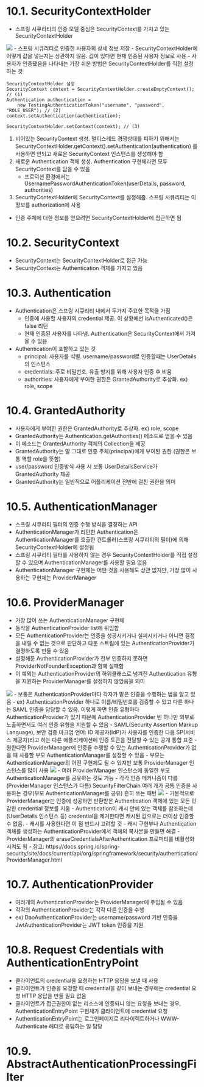 # 10.1. SecurityContextHolder
- 스프링 시큐리티의 인증 모델 중심은 SecurityContext를 가지고 있는 SecurityContextHolder
<img src="https://godekdls.github.io/images/springsecurity/securitycontextholder.png">
- 스프링 시큐리티로 인증한 사용자의 상세 정보 저장
- SecurityContextHolder에 어떻게 값을 넣는지는 상관하지 않음. 값이 있다면 현재 인증된 사용자 정보로 사용
- 사용자가 인증됐음을 나타내는 가장 쉬운 방법은 SecurityContextHolder를 직접 설정하는 것

```
SecurityContextHolder 설정
SecurityContext context = SecurityContextHolder.createEmptyContext(); // (1)
Authentication authentication =
    new TestingAuthenticationToken("username", "password", "ROLE_USER"); // (2)
context.setAuthentication(authentication);

SecurityContextHolder.setContext(context); // (3)
```
1. 비어있는 SecurityContext 생성. 멀티스레드 경쟁상태를 피하기 위해서는
   SecurityContextHolder.getContext().setAuthentication(authentication) 를 사용하면 안되고 새로운 SecurityContext 인스턴스를 생성해야 함
2. 새로운 Authentication 객체 생성. Authentication 구현체라면 모두 SecurityContext를 담을 수 있음
   - 프로덕션 환경에서는 UsernamePasswordAuthenticationToken(userDetails, password, authorities)
3. SecurityContextHolder에 SecurityContext를 설정해줌. 스프링 시큐리티는 이 정보를 authorization에 사용
- 인증 주체에 대한 정보를 얻으려면 SecurityContextHolder에 접근하면 됨

# 10.2. SecurityContext
- SecurityContext는 SecurityContextHolder로 접근 가능
- SecurityContext는 Authentication 객제를 가지고 있음

# 10.3. Authentication
- Authentication은 스프링 시큐리티 내에서 두가지 주요한 목적을 가짐
  - 인증에 사용할 사용자의 credential 제공. 이 상황에선 isAuthenticated()은 false 리턴
  - 현재 인증된 사용자를 나타냄. Authentication은 SecurityContext에서 가져올 수 있음
- Authentication이 포함하고 있는 것
  - principal: 사용자를 식별. username/password로 인증할때는 UserDetails의 인스턴스
  - credentials: 주로 비밀번호. 유출 방지를 위해 사용자 인증 후 비움
  - authorities: 사용자에게 부여한 권한은 GrantedAuthority로 추상화. ex) role, scope

# 10.4. GrantedAuthority
- 사용자에게 부여한 권한은 GrantedAuthority로 추상화. ex) role, scope
- GrantedAuthority는 Authentication.getAuthorities() 메소드로 얻을 수 있음
- 이 메소드는 GrantedAuthority 객체의 Collection을 제공
- GrantedAuthority는 말 그대로 인증 주체(principal)에게 부여된 권한 (권한은 보통 역할 role을 뜻함)
- user/password 인증방식 사용 시 보통 UserDetailsService가 GrantedAuthority 제공
- GrantedAuthority는 일반적으로 어플리케이션 전반에 걸친 권한을 의미

# 10.5. AuthenticationManager
- 스프링 시큐리티 필터의 인증 수행 방식을 결정하는 API
- AuthenticationManager가 리턴한 Authentication은 AuthenticationManager를 호출한 컨트롤러(스프링 시큐리티의 필터)에 의해 SecurityContextHolder에 설정됨
- 스프링 시큐리티 필터를 사용하지 않는 경우 SecurityContextHolder를 직접 설정할 수 있으며 AuthenticationManager를 사용할 필요 없음
- AuthenticationManager 구현체는 어떤 것을 사용해도 상관 없지만, 가장 많이 사용하는 구현체는 ProviderManager

# 10.6. ProviderManager
- 가장 많이 쓰는 AuthenticationManager 구현체
- 동작을 AuthenticationProvider list에 위임함
- 모든 AuthenticationProvider는 인증을 성공시키거나 실피시키거나 아니면 결정을 내릴 수 없는 것으로 판단하고
다운 스트림에 있는 AuthenticationProvider가 결정하도록 만들 수 있음
- 설정해둔 AuthenticationProvider가 전부 인증하지 못하면 ProviderNotFounderException과 함께 실패함
- 이 예외는 AuthenticationProvider의 하위클래스로 넘겨진 Authentication 유형을 지원하는 ProviderManager를 설정하지 않았음을 의미
<img src="https://docs.spring.io/spring-security/site/docs/5.3.2.RELEASE/reference/html5/images/servlet/authentication/architecture/providermanager.png">
- 보통은 AuthenticationProvider마다 각자가 맡은 인증을 수행하는 법을 알고 있음
- ex) AuthenticationProvider 하나로 이름/비밀번호를 검증할 수 있고 다른 하나는 SAML 인증을 담당할 수 있음. 
이렇게 하면 인증 유형마다 AuthenticationProvider가 있기 때문에 AuthenticationProvider 빈 하나만 외부로 노출하면서도 여러 인증 유형을 지원할 수 있음
  - SAML(Security Assertion Markup Language), 보안 검증 마크업 언어: ID 제공자(IdP)가 사용자를 인증한 다음 SP(서비스 제공자)라고 하는 다른 애플리케이션에 인증 토큰을 전달할 수 있는 공개 통합 표준
- 원한다면 ProviderManager에 인증을 수행할 수 있는 AuthenticationProvider가 없을 때 사용할 부모 AuthenticationManager를 설정할 수 있음
- 부모는 AuthenticationManager의 어떤 구현체도 될 수 있지만 보통 ProviderManager 인스턴스를 많이 사용
  <img src="https://docs.spring.io/spring-security/site/docs/5.3.2.RELEASE/reference/html5/images/servlet/authentication/architecture/providermanager-parent.png">
- 여러 ProviderManager 인스턴스에 동일한 부모 AuthenticationManager를 공유하는 것도 가능
- 각각 인증 메커니즘이 다름 (ProviderManager 인스턴스가 다름) SecurityFilterChain 여러 개가 공통 인증을 사용하는 경우(부모 AuthenticationManager를 공유) 흔히 쓰는 패턴
  <img src="https://docs.spring.io/spring-security/site/docs/5.3.2.RELEASE/reference/html5/images/servlet/authentication/architecture/providermanagers-parent.png">
- 기본적으로 ProviderManager는 인증에 성공하면 반환받은 Authentication 객체에 있는 모든 민감한 credential 정보를 지움
- Authentication이 캐시 안에 있는 객체를 참조하는데 (UserDetails 인스턴스 등) credential을 제거한다면 캐시된 값으로는 더이상 인증할 수 없음. 
  - 캐시를 사용한다면 이 점 반드시 고려할 것
  - 캐시 구현부나 Authentication 객체를 생성하는 AuthenticationProvider에서 객체의 복사본을 만들면 해결
  - ProviderManager의 eraseCredentialsAfterAuthentication 프로퍼티를 비활성화시켜도 됨
  - 참고: https://docs.spring.io/spring-security/site/docs/current/api/org/springframework/security/authentication/ProviderManager.html

# 10.7. AuthenticationProvider
- 여러개의 AuthenticationProvider는 ProviderManager에 주입될 수 있음
- 각각의 AuthenticationProvider는 각각 다른 인증을 수행
- ex) DaoAuthenticationProvider는 username/password 기반 인증을 JwtAuthenticationProvider는 JWT token 인증을 지원

# 10.8. Request Credentials with AuthenticationEntryPoint
- 클라이언트의 credential을 요청하는 HTTP 응답을 보낼 때 사용
- 클라이언트가 인증을 요청할 때 credential을 같이 보내는 경우에는 credential 요청 HTTP 응답을 만들 필요 없음
- 클라이언트가 접근권한이 없는 리소스에 인증되니 않는 요청을 보내는 경우, AuthenticationEntryPoint 구현체가 클라이언트에 credential 요청
- AuthenticationEntryPoint는 로그인페이지로 리다이렉트하거나 WWW-Authenticate 헤더로 응답하는 일 담당

# 10.9. AbstractAuthenticationProcessingFilter
